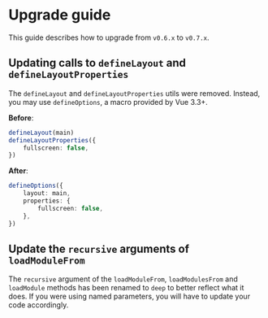 # Upgrade guide

<div class="preface">
This guide describes how to upgrade from <code>v0.6.x</code> to <code>v0.7.x</code>.
</div>

## Updating calls to `defineLayout` and `defineLayoutProperties` <impact-header impact="high" />

The `defineLayout` and `defineLayoutProperties` utils were removed. Instead, you may use `defineOptions`, a macro provided by Vue 3.3+.

**Before**:
```ts
defineLayout(main)
defineLayoutProperties({
	fullscreen: false,
})
```

**After**:
```ts
defineOptions({
	layout: main,
	properties: {
		fullscreen: false,
	},
})
```

## Update the `recursive` arguments of `loadModuleFrom` <impact-header impact="low" />

The `recursive` argument of the `loadModuleFrom`, `loadModulesFrom` and `loadModule` methods has been renamed to `deep` to better reflect what it does. If you were using named parameters, you will have to update your code accordingly.
